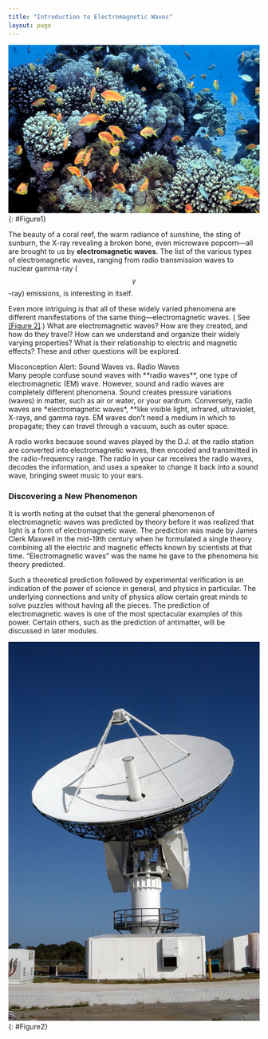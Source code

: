 ```yaml
---
title: "Introduction to Electromagnetic Waves"
layout: page
---
```


![A photo showing many orange and pale blue colored fish, swimming over a coral reef in the blue waters of the Gulf of Eilat.](../resources/Figure_24_00_01.jpg "Human eyes detect these orange &#x201C;sea goldie&#x201D; fish swimming over a coral reef in the blue waters of the Gulf of Eilat (Red Sea) using visible light. (credit: Daviddarom, Wikimedia Commons)")
{: #Figure1}

The beauty of a coral reef, the warm radiance of sunshine, the sting of sunburn,
the X-ray revealing a broken bone, even microwave popcorn—all are brought to us
by **electromagnetic waves**. The list of the various types of electromagnetic
waves, ranging from radio transmission waves to nuclear gamma-ray ( $$\gamma $$
-ray) emissions, is interesting in itself.

Even more intriguing is that all of these widely varied phenomena are different
manifestations of the same thing—electromagnetic waves. (
See [[Figure 2]](#Figure2).) What are electromagnetic waves? How are they
created, and how do they travel? How can we understand and organize their widely
varying properties? What is their relationship to electric and magnetic effects?
These and other questions will be explored.

<div class="note" data-has-label="true" data-label="" markdown="1">
<div class="title">
Misconception Alert: Sound Waves vs. Radio Waves
</div>
Many people confuse sound waves with **radio waves**, one type of electromagnetic (EM) wave. However, sound and radio waves are completely different phenomena. Sound creates pressure variations (waves) in matter, such as air or water, or your eardrum. Conversely, radio waves are *electromagnetic waves*, **like visible light, infrared, ultraviolet, X-rays, and gamma rays. EM waves don’t need a medium in which to propagate; they can travel through a vacuum, such as outer space.

A radio works because sound waves played by the D.J. at the radio station are
converted into electromagnetic waves, then encoded and transmitted in the
radio-frequency range. The radio in your car receives the radio waves, decodes
the information, and uses a speaker to change it back into a sound wave,
bringing sweet music to your ears.

</div>

### Discovering a New Phenomenon

It is worth noting at the outset that the general phenomenon of electromagnetic
waves was predicted by theory before it was realized that light is a form of
electromagnetic wave. The prediction was made by James Clerk Maxwell in the
mid-19th century when he formulated a single theory combining all the electric
and magnetic effects known by scientists at that time. “Electromagnetic waves”
was the name he gave to the phenomena his theory predicted.

Such a theoretical prediction followed by experimental verification is an
indication of the power of science in general, and physics in particular. The
underlying connections and unity of physics allow certain great minds to solve
puzzles without having all the pieces. The prediction of electromagnetic waves
is one of the most spectacular examples of this power. Certain others, such as
the prediction of antimatter, will be discussed in later modules.

![The large, round dish antenna looking like a giant white saucer is shown. It rests on a pillar shaped structure with a moveable tracking system that allows it to point towards a target object, send out electromagnetic waves, and collect any signals that bounce back from the target object. ](../resources/Figure_24_00_02.jpg "The electromagnetic waves sent and received by this 50-foot radar dish antenna at Kennedy Space Center in Florida are not visible, but help track expendable launch vehicles with high-definition imagery. The first use of this C-band radar dish was for the launch of the Atlas V rocket sending the New Horizons probe toward Pluto. (credit: NASA)")
{: #Figure2}
